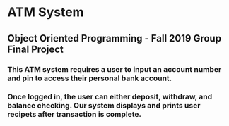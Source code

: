 # ATM System

## Object Oriented Programming - Fall 2019 Group Final Project

### This ATM system requires a user to input an account number and pin to access their personal bank account. 
### Once logged in, the user can either deposit, withdraw, and balance checking. Our system displays and prints user recipets after transaction is complete. 
